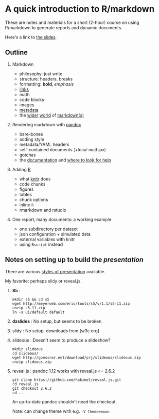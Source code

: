 A quick introduction to R/markdown
==================================

These are notes and materials for a short (2-hour) course on using R/markdown to generate reports
and dynamic documents.

Here's a link to [the slides](http://petrelharp.github.io/r-markdown-tutorial/using-rmarkdown.slides.html).


Outline
-------

1.  Markdown

    * philosophy: just write
    * structure: headers, breaks
    * formatting: **bold**, *emphasis*
    * [links](Outline)
    * math
    * code blocks
    * images
    * [metadata](https://github.com/jgm/pandoc/issues/851)
    * the [wider](http://en.wikipedia.org/wiki/Markdown) [world](http://blog.codinghorror.com/standard-flavored-markdown/) of [markdown(s)](http://commonmark.org/)

2.  Rendering markdown with [pandoc](http://pandoc.org)

    * bare-bones
    * adding style
    * metadata/YAML headers
    * self-contained documents (+local mathjax)
    * gotchas
    * the [documentation](http://pandoc.org/README.html) and [where to look for help](http://stackoverflow.com/questions/tagged/pandoc?sort=frequent&pageSize=15)

3.  Adding [R](http://r-project.org/)

    * what [knitr](http://yihui.name/knitr/) does
    * code chunks
    * figures
    * tables
    * chunk options
    * inline `R`
    * rmarkdown and rstudio

4.  One report, many documents: a working example

    * one subdirectory per dataset
    * json configuration + simulated data
    * external variables with knitr
    * using `Rscript` instead



Notes on setting up to build the *presentation*
---------------------------------------------

There are various [styles of presentation](http://pandoc.org/README.html#producing-slide-shows-with-pandoc) available.

My favorite: perhaps slidy or reveal.js.

1.  **S5** :

    ```{.sh}
    mkdir s5 && cd s5
    wget http://meyerweb.com/eric/tools/s5/v/1.1/s5-11.zip
    unzip s5-11.zip 
    ln -s ui/default default
    ```

2.  **dzslides** : No setup, but seems to be broken.

3.  slidy : No setup, downloads from [w3c.org]

4.  slideous : Doesn't seem to produce a slideshow?

    ```{.sh}    
    mkdir slideous
    cd slideous/
    wget http://goessner.net/download/prj/slideous/slideous.zip
    unzip slideous.zip 
    ```

5.  reveal.js : pandoc 1.12 works with reveal.js <= 2.6.2

    ```{.sh}
    git clone https://github.com/hakimel/reveal.js.git
    cd reveal.js
    git checkout 2.6.2
    cd ..
    ```

    An up-to-date pandoc shouldn't need the checkout.

    Note: can change theme with e.g. `-V theme=moon`

